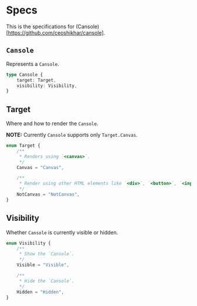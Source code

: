 # Specs

This is the specifications for (Cansole)[https://github.com/ceoshikhar/cansole].

## `Cansole`

Represents a `Cansole`.

```ts
type Cansole {
    target: Target,
    visibility: Visibility,
}
```

## Target

Where and how to render the `Cansole`.

**NOTE:** Currently `Cansole` supports only `Target.Canvas`.

```ts
enum Target {
    /**
     * Renders using `<canvas>`.
     */
    Canvas = "Canvas",

    /**
     * Render using other HTML elements like `<div>`, `<button>`, `<input>` and etc.
     */
    NotCanvas = "NotCanvas",
}
```

## Visibility

Whether `Cansole` is currently visible or hidden.

```ts
enum Visibility {
    /**
     * Show the `Cansole`.
     */
    Visible = "Visible",

    /**
     * Hide the `Cansole`.
     */
    Hidden = "Hidden",
}
```

